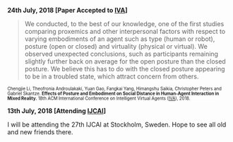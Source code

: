 **24th July, 2018 [Paper Accepted to [IVA](http://iva2018.westernsydney.edu.au/)]**

>We conducted, to the best of our knowledge, one of the first studies comparing proxemics and other interpersonal factors with respect to varying embodiments of an agent such as type (human or robot), posture (open or closed) and virtuality (physical or virtual). We observed unexpected conclusions, such as participants remaining slightly further back on average for the open posture than the closed posture. We believe this has to do with the closed posture appearing to be in a troubled state, which attract concern from others. 

<sub><sup> Chengjie Li, Theofronia Androulakaki, Yuan Gao, Fangkai Yang, Himangshu Saikia, Christopher Peters and Gabriel Skantze. **Effects of Posture and Embodiment on Social Distance in Human-Agent Interaction in Mixed Reality.** 18th ACM International Conference on Intelligent Virtual Agents ([IVA](http://iva2018.westernsydney.edu.au/)), 2018. </sup></sub>

**13th July, 2018 [Attending [IJCAI](https://www.ijcai-18.org/)]**

I will be attending the 27th IJCAI at Stockholm, Sweden. Hope to see all old and new friends there. 

